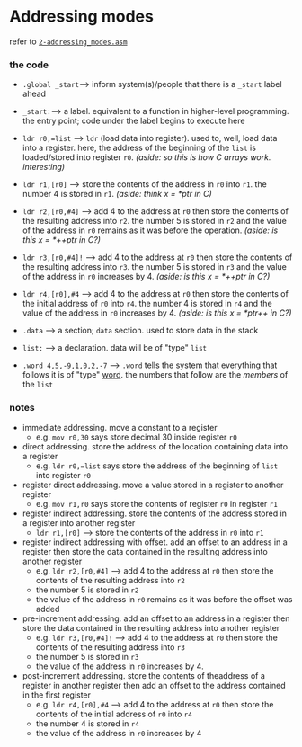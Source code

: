 # Addressing modes
refer to [`2-addressing_modes.asm`](./2-addressing_modes.asm)

### the code
* `.global _start`--> inform system(s)/people that there is a `_start` label ahead
* `_start:`--> a label. equivalent to a function in higher-level programming. the entry point; code under the label begins to execute here
*   `ldr r0,=list` --> `ldr` (load data into register). used to, well, load data into a register. here, the address of the beginning of the `list` is loaded/stored into register `r0`. _(aside: so this is how C arrays work. interesting)_ 
*   `ldr r1,[r0]` --> store the contents of the address in `r0` into `r1`. the number 4 is stored in `r1`. _(aside: think x = *ptr in C)_
*   `ldr r2,[r0,#4]` --> add 4 to the address at `r0` then store the contents of the resulting address into `r2`. the number 5 is stored in `r2` and the value of the address in `r0` remains as it was before the operation. _(aside: is this x = *++ptr in C?)_
*   `ldr r3,[r0,#4]!` --> add 4 to the address at `r0` then store the contents of the resulting address into `r3`. the number 5 is stored in `r3` and the value of the address in `r0` increases by 4. _(aside: is this x = *++ptr in C?)_
*   `ldr r4,[r0],#4` --> add 4 to the address at `r0` then store the contents of the initial address of `r0` into `r4`. the number 4 is stored in `r4` and the value of the address in `r0` increases by 4. _(aside: is this x = *ptr++ in C?)_

* `.data` --> a section; `data` section. used to store data in the stack
* `list:` --> a declaration. data will be of "type" `list` 
*   `.word 4,5,-9,1,0,2,-7` --> `.word` tells the system that everything that follows it is of "type" [word](./0-mem_layout.md). the numbers that follow are the _members_ of the `list` 
### notes
* immediate addressing. move a constant to a register
    * e.g. ``` mov r0,30 ``` says store decimal 30 inside register `r0`
* direct addressing. store the address of the location containing data into a register
    * e.g. ``` ldr r0,=list ``` says store the address of the beginning of `list` into register `r0`
* register direct addressing. move a value stored in a register to another register
    * e.g. ``` mov r1,r0 ``` says store the contents of  register `r0` in register `r1`
* register indirect addressing. store the contents of the address stored in a register into another register
    * ``` ldr r1,[r0] ``` --> store the contents of the address in `r0` into `r1`
* register indirect addressing with offset. add an offset to an address in a register then store the data contained in the resulting address into another register
    * e.g. ``` ldr r2,[r0,#4] ``` --> add 4 to the address at `r0` then store the contents of the resulting address into `r2`
    * the number 5 is stored in `r2`
    * the value of the address in `r0` remains as it was before the offset was added
* pre-increment addressing. add an offset to an address in a register then store the data contained in the resulting address into another register
    * e.g. ``` ldr r3,[r0,#4]! ``` --> add 4 to the address at `r0` then store the contents of the resulting address into `r3`
    * the number 5 is stored in `r3`
    * the value of the address in `r0` increases by 4.
* post-increment addressing. store the contents of theaddress of a register in another register then add an offset to the address contained in the first register
    *  e.g. ``` ldr r4,[r0],#4 ``` --> add 4 to the address at `r0` then store the contents of the initial address of `r0` into `r4`
    * the number 4 is stored in `r4`
    * the value of the address in `r0` increases by 4